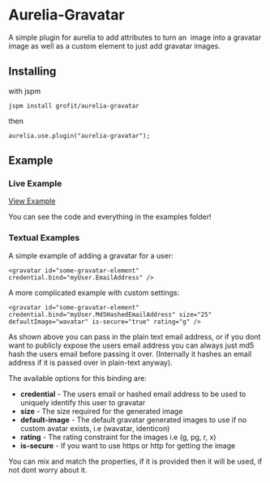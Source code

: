 # Aurelia-Gravatar

A simple plugin for aurelia to add attributes to turn an <img> image into a gravatar image as well as a 
custom element to just add gravatar images.

## Installing

with jspm

`jspm install grofit/aurelia-gravatar`

then

`aurelia.use.plugin("aurelia-gravatar");`

## Example

### Live Example
[View Example](https://rawgit.com/grofit/aurelia-gravatar/master/examples/index.html)

You can see the code and everything in the examples folder!

### Textual Examples

A simple example of adding a gravatar for a user:
```
<gravatar id="some-gravatar-element" credential.bind="myUser.EmailAddress" /> 
```

A more complicated example with custom settings:
```
<gravatar id="some-gravatar-element" credential.bind="myUser.Md5HashedEmailAddress" size="25" defaultImage="wavatar" is-secure="true" rating="g" />
```

As shown above you can pass in the plain text email address, or if you dont want to publicly expose the 
users email address you can always just md5 hash the users email before passing it over. (Internally it hashes 
an email address if it is passed over in plain-text anyway).

The available options for this binding are:

* **credential** - The users email or hashed email address to be used to uniquely identify this user to gravatar
* **size** - The size required for the generated image
* **default-image** - The default gravatar generated images to use if no custom avatar exists, i.e (wavatar, identicon)
* **rating** - The rating constraint for the images i.e (g, pg, r, x)
* **is-secure** - If you want to use https or http for getting the image

You can mix and match the properties, if it is provided then it will be used, if not dont worry about it.